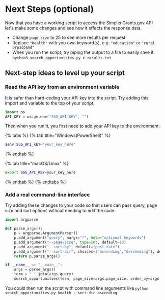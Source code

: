 # Next Steps (optional)

Now that you have a working script to access the Simpler.Grants.gov API let's make some changes and see how it effects the response data.&#x20;

* Change `page_size` to 25 to see more results per request
* Replace `"health"` with you own keyword(s), e.g. `"education"` or `"rural broadband"`
* When you run the script, try piping the output to a file to easily save it. `python3 search_opportunities.py > results.txt`

## Next-step ideas to level up your script

### Read the API key from an environment variable

It is safer than hard-coding your API key into the script. Try adding this import and variable to the top of your script.&#x20;

```python
import os
API_KEY = os.getenv("SGG_API_KEY", "")
```

Then when you run it, you first need to add your API key to the environment:

{% tabs %}
{% tab title="Windows(PowerShell)" %}
```powershell
$env:SGG_API_KEY='your_key_here'
```
{% endtab %}

{% tab title="macOS/Linux" %}
```bash
export SGG_API_KEY=your_key_here
```
{% endtab %}
{% endtabs %}

### Add a real command-line interface

Try adding these changes to your code so that users can pass query, page size and sort options without needing to edit the code.&#x20;

```python
import argparse

def parse_args():
    p = argparse.ArgumentParser()
    p.add_argument("query", nargs="*", help="optional keywords")
    p.add_argument("--page-size", type=int, default=10)
    p.add_argument("--sort-by", default="post_date")
    p.add_argument("--sort-dir", choices=["ascending","descending"], default="descending")
    return p.parse_args()

if __name__ == "__main__":
    args = parse_args()
    term = " ".join(args.query)
    search_opportunities(term, page_size=args.page_size, order_by=args.sort_by, sort_direction=args.sort_dir)

```

You could then run the script with command line arguments like `python search_opportunities.py health --sort-dir ascending`

